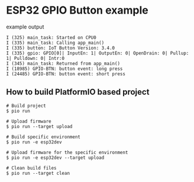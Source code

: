 # ESP32 GPIO Button example

example output

```
I (325) main_task: Started on CPU0
I (335) main_task: Calling app_main()
I (335) button: IoT Button Version: 3.4.0
I (335) gpio: GPIO[0]| InputEn: 1| OutputEn: 0| OpenDrain: 0| Pullup: 1| Pulldown: 0| Intr:0 
I (345) main_task: Returned from app_main()
I (18985) GPIO-BTN: button event: long press
I (24485) GPIO-BTN: button event: short press
```

## How to build PlatformIO based project


```shell
# Build project
$ pio run

# Upload firmware
$ pio run --target upload

# Build specific environment
$ pio run -e esp32dev

# Upload firmware for the specific environment
$ pio run -e esp32dev --target upload

# Clean build files
$ pio run --target clean
```